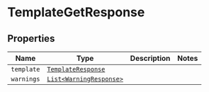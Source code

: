

# TemplateGetResponse



## Properties

Name | Type | Description | Notes
------------ | ------------- | ------------- | -------------
| `template` | [```TemplateResponse```](TemplateResponse.md) |    |  |
| `warnings` | [```List<WarningResponse>```](WarningResponse.md) |    |  |



